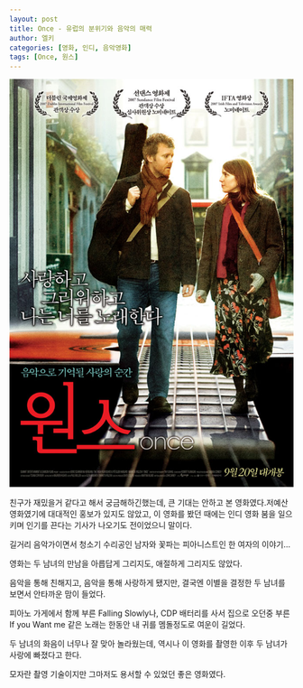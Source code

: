 ```yaml
---
layout: post
title: Once - 유럽의 분위기와 음악의 매력
author: 엘키
categories: [영화, 인디, 음악영화]
tags: [Once, 원스]
---
```


![Once](../../images/2008/once.jpg)

친구가 재밌을거 같다고 해서 궁금해하긴했는데, 큰 기대는 안하고 본 영화였다.저예산 영화였기에 대대적인 홍보가 있지도 않았고, 이 영화를 봤던 때에는 인디 영화 붐을 일으키며 인기를 끈다는 기사가 나오기도 전이었으니 말이다.

길거리 음악가이면서 청소기 수리공인 남자와 꽃파는 피아니스트인 한 여자의 이야기…

영화는 두 남녀의 만남을 아릅답게 그리지도, 애절하게 그리지도 않았다.

음악을 통해 친해지고, 음악을 통해 사랑하게 됐지만, 결국엔 이별을 결정한 두 남녀를 보면서 안타까운 맘이 들었다.

피아노 가게에서 함께 부른 Falling Slowly나, CDP 배터리를 사서 집으로 오던중 부른 If you Want me 같은 노래는 한동안 내 귀를 멤돌정도로 여운이 길었다.

두 남녀의 화음이 너무나 잘 맞아 놀라웠는데, 역시나 이 영화를 촬영한 이후 두 남녀가 사랑에 빠졌다고 한다.

모자란 촬영 기술이지만 그마저도 용서할 수 있었던 좋은 영화였다.